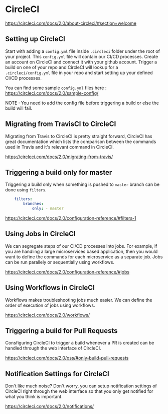 # CircleCI

https://circleci.com/docs/2.0/about-circleci/#section=welcome

## Setting up CircleCI

Start with adding a `config.yml` file inside `.circleci` folder under the root of your project. This `config.yml` file will contain our CI/CD processes. Create an account on CircleCI and connect it with your github account. Trigger a build on one of your repo and CircleCI will lookup for a `.circleci/config.yml` file in your repo and start setting up your defined CI/CD processes.

You can find some sample `config.yml` files here : https://circleci.com/docs/2.0/sample-config/

NOTE : You need to add the config file before triggering a build or else the build will fail.

## Migrating from TravisCI to CircleCI

Migrating from Travis to CircleCI is pretty straight forward, CircleCI has great documentation which lists the comparison between the commands used in Travis and it's relevant command in CircleCI.

https://circleci.com/docs/2.0/migrating-from-travis/

## Triggering a build only for master

Triggering a build only when something is pushed to `master` branch can be done using `filters`.

```yaml
    filters:
        branches:
            only: - master
```

https://circleci.com/docs/2.0/configuration-reference/#filters-1

## Using Jobs in CircleCI

We can segregate steps of our CI/CD processes into jobs. For example, if you are handling a large microservices based application, then you would want to define the commands for each microservice as a separate job. Jobs can be run parallely or sequentially using workflows.

https://circleci.com/docs/2.0/configuration-reference/#jobs

## Using Workflows in CircleCI

Workflows makes troubleshooting jobs much easier. We can define the order of execution of jobs using workflows.

https://circleci.com/docs/2.0/workflows/

## Triggering a build for Pull Requests

Consfiguring CircleCI to trigger a build whenever a PR is created can be handled through the web interface of CircleCI.

https://circleci.com/docs/2.0/oss/#only-build-pull-requests

## Notification Settings for CircleCI

Don't like much noise? Don't worry, you can setup notification settings of CircleCI right through the web interface so that you only get notified for what you think is important.

https://circleci.com/docs/2.0/notifications/
